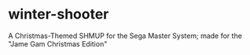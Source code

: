 # winter-shooter
A Christmas-Themed SHMUP for the Sega Master System; made for the "Jame Gam Christmas Edition"
